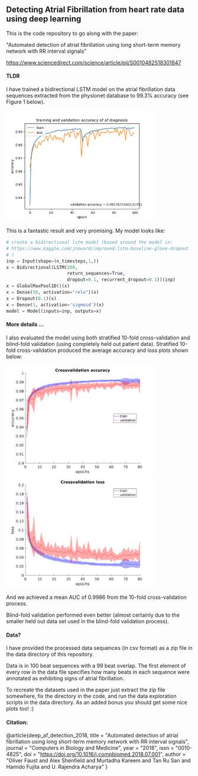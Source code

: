 ## Detecting Atrial Fibrillation from heart rate data using deep learning

This is the code repository to go along with the paper:

"Automated detection of atrial fibrillation using long short-term memory network with RR interval signals"

https://www.sciencedirect.com/science/article/pii/S0010482518301847

#### TLDR

I have trained a bidirectional LSTM model on the atrial fibrillation data sequences extracted from the physionet database to 99.3% accuracy (see Figure 1 below).

<p float="left">
  <img src="./results/initial_af_lstm_training.png" width="400" />
</p>

This is a fantastic result and very promising. My model looks like:

~~~python
# create a bidirectional lstm model (based around the model in:
# https://www.kaggle.com/jhoward/improved-lstm-baseline-glove-dropout
# )
inp = Input(shape=(n_timesteps,1,))
x = Bidirectional(LSTM(200, 
                       return_sequences=True, 
                       dropout=0.1, recurrent_dropout=0.1))(inp)
x = GlobalMaxPool1D()(x)
x = Dense(50, activation="relu")(x)
x = Dropout(0.1)(x)
x = Dense(1, activation='sigmoid')(x)
model = Model(inputs=inp, outputs=x)

~~~

#### More details ...

I also evaluated the model using both stratified 10-fold cross-validation and blind-fold validation (using completely held out patient data). Stratified 10-fold cross-validation produced the average accuracy and loss plots shown below:

<p>
  <img src="./results/crossvalidation_accuracy.png" width="400" />
  <img src="./results/crossvalidation_loss.png" width="400" />
</p>

And we achieved a mean AUC of 0.9986 from the 10-fold cross-validation process.

Blind-fold validation performed even better (almost certainly due to the smaller held out data set used in the blind-fold validation process).

#### Data?

I have provided the processed data sequences (in csv format) as a zip file in the data directory of this repository.

Data is in 100 beat sequences with a 99 beat overlap.  The first element of every row in the data file specifies how many beats in each sequence were annotated as exhibiting signs of atrial fibrillation.

To recreate the datasets used in the paper just extract the zip file somewhere, fix the directory in the code, and run the data exploration scripts in the data directory.  As an added bonus you should get some nice plots too! :)

#### Citation:

@article{deep_af_detection_2018,
title = "Automated detection of atrial fibrillation using long short-term memory network with RR interval signals",
journal = "Computers in Biology and Medicine",
year = "2018",
issn = "0010-4825",
doi = "https://doi.org/10.1016/j.compbiomed.2018.07.001",
author = "Oliver Faust and Alex Shenfield and Murtadha Kareem and Tan Ru San and Hamido Fujita and U. Rajendra Acharya"
}
